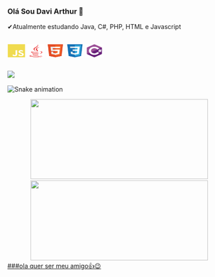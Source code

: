 ### Olá Sou Davi Arthur 👋
<p>    ✔Atualmente estudando Java, C#, PHP, HTML e Javascript
  </p>
<div style="display: inline_block"><br>
  <img align="center"  height="30" width="40" src="https://raw.githubusercontent.com/devicons/devicon/master/icons/javascript/javascript-plain.svg">
  <img align="center"  height="30" width="40" src="https://raw.githubusercontent.com/devicons/devicon/master/icons/java/java-plain.svg">  
  <img align="center" height="30" width="40" src="https://raw.githubusercontent.com/devicons/devicon/master/icons/html5/html5-original.svg">
  <img align="center" height="30" width="40" src="https://raw.githubusercontent.com/devicons/devicon/master/icons/css3/css3-original.svg">
  <img align="center" height="30" width="40" src="https://raw.githubusercontent.com/devicons/devicon/master/icons/csharp/csharp-original.svg">
  
</div>

##
<a href = "mailto:daviarthursistro08@gmail.com"><img src="https://img.shields.io/badge/-Gmail-%23333?style=for-the-badge&logo=gmail&logoColor=white" target="_blank"></a>

 ![Snake animation](https://github.com/daviarthur01/daviarthur01/blob/output/github-contribution-grid-snake.svg)
  </div>

<div align="center">
<a href="https://github.com/daviarthur01">
  <img height="180px" width="400px" src="https://github-readme-stats.vercel.app/api?username=daviarthur01&show_icons=true&theme=chartreuse-dark&include_all_commits=true&count_private=true"/>
  <img height="180px" width="400px" src="https://github-readme-stats.vercel.app/api/top-langs/?username=daviarthur01&layout=compact&langs_count=7&theme=chartreuse-dark"/>
</div>
###ola quer ser meu amigo👍😉
 
  
  
